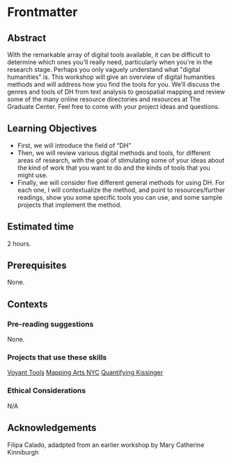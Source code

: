 # Frontmatter

## Abstract

With the remarkable array of digital tools available, it can be difficult to determine which ones you’ll really need, particularly when you're in the research stage. Perhaps you only vaguely understand what "digital humanities" is. This workshop will give an overview of digital humanities methods and will address how you find the tools for you. We’ll discuss the genres and tools of DH from text analysis to geospatial mapping and review some of the many online resource directories and resources at The Graduate Center. Feel free to come with your project ideas and questions.

## Learning Objectives

- First, we will introduce the field of “DH”
- Then, we will review various digital methods and tools, for different areas of research, with the goal of stimulating some of your ideas about the kind of work that you want to do and the kinds of tools that you might use. 
- Finally, we will consider five different general methods for using DH. For each one, I will contextualize the method, and point to resources/further readings, show you some specific tools you can use, and some sample projects that implement the method.

## Estimated time

2 hours.

## Prerequisites

None.

## Contexts

### Pre-reading suggestions

None.

### Projects that use these skills

[Voyant Tools](www.voyant-tools.com )
[Mapping Arts NYC](http://gcdiprojects.org/MappingArtsNYC/&sa=D&source=editors&ust=1621208859217000&usg=AOvVaw0Yh5Zf3kDOo2sXiCbqlL0p)
[Quantifying Kissinger](https://blog.quantifyingkissinger.com/)


### Ethical Considerations

 N/A


## Acknowledgements

Filipa Calado, adadpted from an earlier workshop by Mary Catherine Kinniburgh
